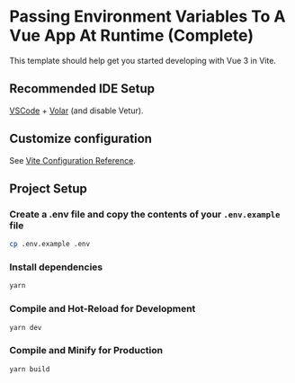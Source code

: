 # Passing Environment Variables To A Vue App At Runtime (Complete)

This template should help get you started developing with Vue 3 in Vite.

## Recommended IDE Setup

[VSCode](https://code.visualstudio.com/) + [Volar](https://marketplace.visualstudio.com/items?itemName=Vue.volar) (and disable Vetur).

## Customize configuration

See [Vite Configuration Reference](https://vite.dev/config/).

## Project Setup

### Create a .env file and copy the contents of your `.env.example` file

```sh
cp .env.example .env
```

### Install dependencies

```sh
yarn
```

### Compile and Hot-Reload for Development

```sh
yarn dev
```

### Compile and Minify for Production

```sh
yarn build
```
